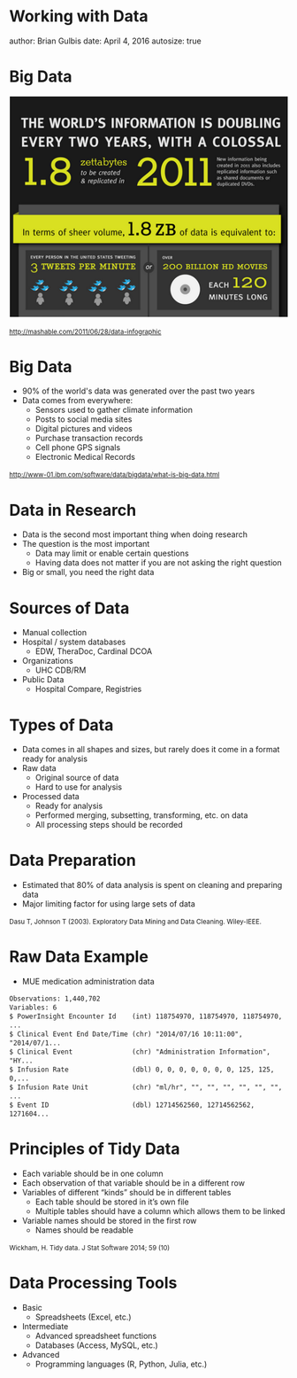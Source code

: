 Working with Data
========================================================
author: Brian Gulbis
date: April 4, 2016
autosize: true

Big Data
========================================================

![big data](figures/howmuch.png)

<small>http://mashable.com/2011/06/28/data-infographic</small>

Big Data
========================================================

* 90% of the world's data was generated over the past two years
* Data comes from everywhere: 
    - Sensors used to gather climate information
    - Posts to social media sites
    - Digital pictures and videos
    - Purchase transaction records
    - Cell phone GPS signals
    - Electronic Medical Records

<small>http://www-01.ibm.com/software/data/bigdata/what-is-big-data.html</small>

Data in Research
========================================================

* Data is the second most important thing when doing research
* The question is the most important
    - Data may limit or enable certain questions
    - Having data does not matter if you are not asking the right question
* Big or small, you need the right data

Sources of Data
========================================================

* Manual collection
* Hospital / system databases
    - EDW, TheraDoc, Cardinal DCOA
* Organizations
    - UHC CDB/RM
* Public Data
    - Hospital Compare, Registries

Types of Data
========================================================

* Data comes in all shapes and sizes, but rarely does it come in a format ready for analysis
* Raw data
    - Original source of data
    - Hard to use for analysis
* Processed data
    - Ready for analysis
    - Performed merging, subsetting, transforming, etc. on data
    - All processing steps should be recorded

Data Preparation
========================================================

* Estimated that 80% of data analysis is spent on cleaning and preparing data
* Major limiting factor for using large sets of data

<small>Dasu T, Johnson T (2003). Exploratory Data Mining and Data Cleaning. Wiley-IEEE.</small>

Raw Data Example
========================================================

* MUE medication administration data


```
Observations: 1,440,702
Variables: 6
$ PowerInsight Encounter Id    (int) 118754970, 118754970, 118754970, ...
$ Clinical Event End Date/Time (chr) "2014/07/16 10:11:00", "2014/07/1...
$ Clinical Event               (chr) "Administration Information", "HY...
$ Infusion Rate                (dbl) 0, 0, 0, 0, 0, 0, 0, 125, 125, 0,...
$ Infusion Rate Unit           (chr) "ml/hr", "", "", "", "", "", "", ...
$ Event ID                     (dbl) 12714562560, 12714562562, 1271604...
```

Principles of Tidy Data
========================================================

* Each variable should be in one column
* Each observation of that variable should be in a different row
* Variables of different “kinds” should be in different tables
    - Each table should be stored in it’s own file
    - Multiple tables should have a column which allows them to be linked
* Variable names should be stored in the first row
    - Names should be readable

<small>Wickham, H. Tidy data. J Stat Software 2014; 59 (10)</small>

Data Processing Tools
========================================================

* Basic
    - Spreadsheets (Excel, etc.)
* Intermediate
    - Advanced spreadsheet functions
    - Databases (Access, MySQL, etc.)
* Advanced
    - Programming languages (R, Python, Julia, etc.)

